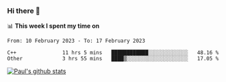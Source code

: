 ### Hi there 👋

📊 **This week I spent my time on**
<!--START_SECTION:waka-->

```text
From: 10 February 2023 - To: 17 February 2023

C++               11 hrs 5 mins   ████████████░░░░░░░░░░░░░   48.16 %
Other             3 hrs 55 mins   ████▒░░░░░░░░░░░░░░░░░░░░   17.05 %
```

<!--END_SECTION:waka-->


[![Paul's github stats](https://github-readme-stats.vercel.app/api?username=mickeyouyou&theme=dracula&show_icons=true)](https://github.com/anuraghazra/github-readme-stats)
